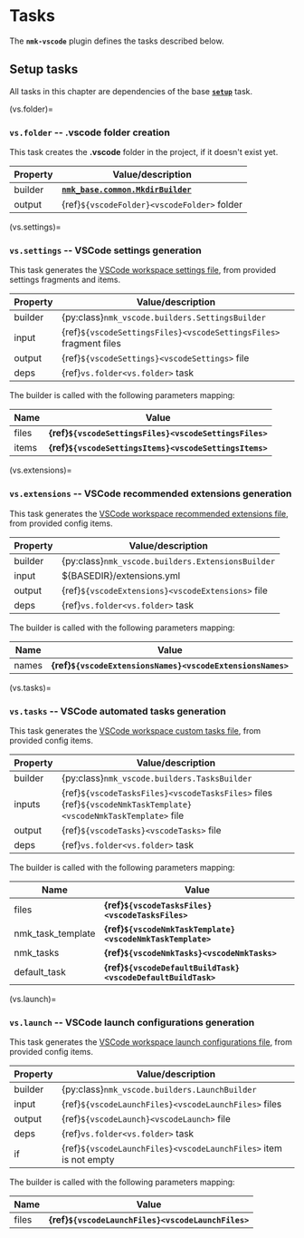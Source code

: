 # Tasks

The **`nmk-vscode`** plugin defines the tasks described below.

## Setup tasks

All tasks in this chapter are dependencies of the base [**`setup`**](https://nmk-base.readthedocs.io/en/stable/tasks.html#setup-task) task.

(vs.folder)=
### **`vs.folder`** -- .vscode folder creation

This task creates the **.vscode** folder in the project, if it doesn't exist yet.

| Property | Value/description |
|-         |-
| builder  | [**`nmk_base.common.MkdirBuilder`**](https://nmk-base.readthedocs.io/en/stable/autoapi/nmk_base/common/index.html#nmk_base.common.MkdirBuilder)
| output   | {ref}`${vscodeFolder}<vscodeFolder>` folder

(vs.settings)=
### **`vs.settings`** -- VSCode settings generation

This task generates the [VSCode workspace settings file](https://code.visualstudio.com/docs/getstarted/settings#_workspace-settings), from provided settings fragments and items.

| Property | Value/description |
|-         |-
| builder  | {py:class}`nmk_vscode.builders.SettingsBuilder`
| input    | {ref}`${vscodeSettingsFiles}<vscodeSettingsFiles>` fragment files
| output   | {ref}`${vscodeSettings}<vscodeSettings>` file
| deps     | {ref}`vs.folder<vs.folder>` task

The builder is called with the following parameters mapping:

| Name | Value |
|- |-
| files | **{ref}`${vscodeSettingsFiles}<vscodeSettingsFiles>`**
| items | **{ref}`${vscodeSettingsItems}<vscodeSettingsItems>`**


(vs.extensions)=
### **`vs.extensions`** -- VSCode recommended extensions generation

This task generates the [VSCode workspace recommended extensions file](https://code.visualstudio.com/docs/editor/extension-marketplace#_workspace-recommended-extensions), from provided config items.

| Property | Value/description |
|-         |-
| builder  | {py:class}`nmk_vscode.builders.ExtensionsBuilder`
| input    | ${BASEDIR}/extensions.yml
| output   | {ref}`${vscodeExtensions}<vscodeExtensions>` file
| deps     | {ref}`vs.folder<vs.folder>` task

The builder is called with the following parameters mapping:

| Name | Value |
|- |-
| names | **{ref}`${vscodeExtensionsNames}<vscodeExtensionsNames>`**

(vs.tasks)=
### **`vs.tasks`** -- VSCode automated tasks generation

This task generates the [VSCode workspace custom tasks file](https://code.visualstudio.com/docs/editor/tasks#_custom-tasks), from provided config items.

| Property | Value/description |
|-         |-
| builder  | {py:class}`nmk_vscode.builders.TasksBuilder`
| inputs    | {ref}`${vscodeTasksFiles}<vscodeTasksFiles>` files <br>{ref}`${vscodeNmkTaskTemplate}<vscodeNmkTaskTemplate>` file
| output   | {ref}`${vscodeTasks}<vscodeTasks>` file
| deps     | {ref}`vs.folder<vs.folder>` task

The builder is called with the following parameters mapping:

| Name | Value |
|- |-
| files | **{ref}`${vscodeTasksFiles}<vscodeTasksFiles>`**
| nmk_task_template | **{ref}`${vscodeNmkTaskTemplate}<vscodeNmkTaskTemplate>`**
| nmk_tasks | **{ref}`${vscodeNmkTasks}<vscodeNmkTasks>`**
| default_task | **{ref}`${vscodeDefaultBuildTask}<vscodeDefaultBuildTask>`**

(vs.launch)=
### **`vs.launch`** -- VSCode launch configurations generation

This task generates the [VSCode workspace launch configurations file](https://code.visualstudio.com/docs/editor/debugging#_launch-configurations), from provided config items.

| Property | Value/description |
|-         |-
| builder  | {py:class}`nmk_vscode.builders.LaunchBuilder`
| input    | {ref}`${vscodeLaunchFiles}<vscodeLaunchFiles>` files
| output   | {ref}`${vscodeLaunch}<vscodeLaunch>` file
| deps     | {ref}`vs.folder<vs.folder>` task
| if       | {ref}`${vscodeLaunchFiles}<vscodeLaunchFiles>` item is not empty

The builder is called with the following parameters mapping:

| Name | Value |
|- |-
| files | **{ref}`${vscodeLaunchFiles}<vscodeLaunchFiles>`**
